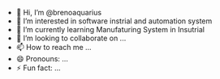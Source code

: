 - 👋 Hi, I’m @brenoaquarius
- 👀 I’m interested in software instrial and automation system
- 🌱 I’m currently learning Manufaturing System in Insutrial
- 💞️ I’m looking to collaborate on ...
- 📫 How to reach me ...
- 😄 Pronouns: ...
- ⚡ Fun fact: ...

<!---
brenoaquarius/brenoaquarius is a ✨ special ✨ repository because its `README.md` (this file) appears on your GitHub profile.
You can click the Preview link to take a look at your changes.
--->
